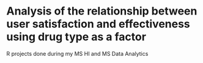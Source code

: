 # Analysis of the relationship between user satisfaction and effectiveness using drug type as a factor​
R projects done during my MS HI and MS Data Analytics
